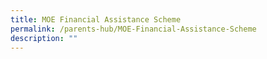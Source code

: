```yaml
---
title: MOE Financial Assistance Scheme
permalink: /parents-hub/MOE-Financial-Assistance-Scheme
description: ""
---
```

